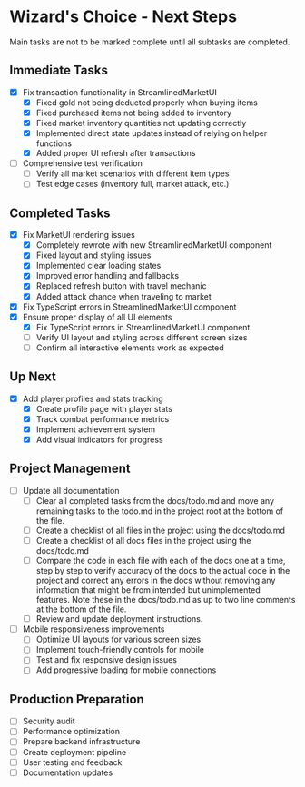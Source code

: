 # Wizard's Choice - Next Steps
Main tasks are not to be marked complete until all subtasks are completed.

## Immediate Tasks
- [x] Fix transaction functionality in StreamlinedMarketUI
  - [x] Fixed gold not being deducted properly when buying items
  - [x] Fixed purchased items not being added to inventory
  - [x] Fixed market inventory quantities not updating correctly
  - [x] Implemented direct state updates instead of relying on helper functions
  - [x] Added proper UI refresh after transactions
- [ ] Comprehensive test verification
  - [ ] Verify all market scenarios with different item types
  - [ ] Test edge cases (inventory full, market attack, etc.)

## Completed Tasks
- [x] Fix MarketUI rendering issues
  - [x] Completely rewrote with new StreamlinedMarketUI component
  - [x] Fixed layout and styling issues
  - [x] Implemented clear loading states
  - [x] Improved error handling and fallbacks
  - [x] Replaced refresh button with travel mechanic
  - [x] Added attack chance when traveling to market
- [x] Fix TypeScript errors in StreamlinedMarketUI component
- [x] Ensure proper display of all UI elements
  - [x] Fix TypeScript errors in StreamlinedMarketUI component
  - [ ] Verify UI layout and styling across different screen sizes
  - [ ] Confirm all interactive elements work as expected

## Up Next
- [x] Add player profiles and stats tracking
  - [x] Create profile page with player stats
  - [x] Track combat performance metrics
  - [x] Implement achievement system
  - [x] Add visual indicators for progress

## Project Management
- [ ] Update all documentation
  - [ ] Clear all completed tasks from the docs/todo.md and move any remaining tasks to the todo.md in the project root at the bottom of the file. 
  - [ ] Create a checklist of all files in the project using the docs/todo.md 
  - [ ] Create a checklist of all docs files in the project using the docs/todo.md 
  - [ ] Compare the code in each file with each of the docs one at a time, step by step to verify accuracy of the docs to the actual code in the project and correct any errors in the docs without removing any information that might be from intended but unimplemented features. Note these in the docs/todo.md as up to two line comments at the bottom of the file.
  - [ ] Review and update deployment instructions.

- [ ] Mobile responsiveness improvements
  - [ ] Optimize UI layouts for various screen sizes
  - [ ] Implement touch-friendly controls for mobile
  - [ ] Test and fix responsive design issues
  - [ ] Add progressive loading for mobile connections

## Production Preparation
- [ ] Security audit
- [ ] Performance optimization
- [ ] Prepare backend infrastructure
- [ ] Create deployment pipeline
- [ ] User testing and feedback
- [ ] Documentation updates
